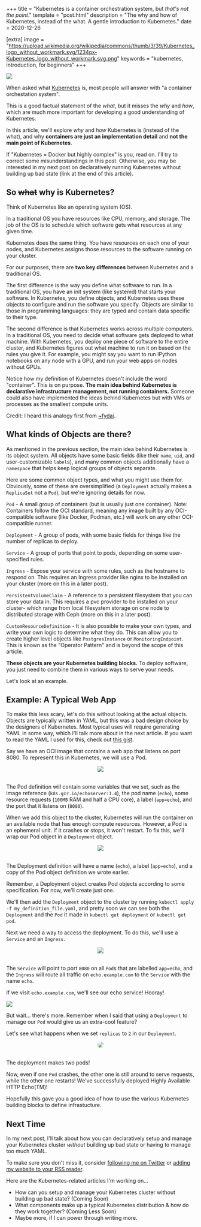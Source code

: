 +++
title = "Kubernetes is a container orchestration system, but *that's not the point*."
template = "post.html"
description = "The why and how of Kubernetes, instead of the what. A gentle introduction to Kubernetes."
date = 2020-12-26

[extra]
image = "https://upload.wikimedia.org/wikipedia/commons/thumb/3/39/Kubernetes_logo_without_workmark.svg/1234px-Kubernetes_logo_without_workmark.svg.png"
keywords = "kubernetes, introduction, for beginners"
+++

<img style="max-width: 256px" src="https://upload.wikimedia.org/wikipedia/commons/thumb/3/39/Kubernetes_logo_without_workmark.svg/1234px-Kubernetes_logo_without_workmark.svg.png"></img>

When asked what [Kubernetes](https://k8s.io) is, most people will answer with "a container orchestation system".

This is a good factual statement of the *what*, but it misses the *why* and *how*, which are much more important for developing a good understanding of Kubernetes.

In this article, we'll explore *why* and *how* Kubernetes is (instead of the what), and why **containers are just an implementation detail** and **not the main point of Kubernetes**.

If "Kubernetes = Docker but highly complex" is you, read on. I'll try to correct some misunderstandings in this post. Otherwise, you may be interested in my next post on declaratively running Kubernetes without building up bad state (link at the end of this article).

## So ~~what~~ why is Kubernetes?

Think of Kubernetes like an operating system (OS).

In a traditional OS you have resources like CPU, memory, and storage. The job of the OS is to schedule which software gets what resources at any given time.

Kubernetes does the same thing. You have resources on each one of your nodes, and Kubernetes assigns those resources to the software running on your cluster.

For our purposes, there are **two key differences** between Kubernetes and a traditional OS.

The first difference is the way you define what software to run. In a traditional OS, you have an init system (like systemd) that starts your software. In Kubernetes, you define objects, and Kubernetes uses these objects to configure and run the software you specify. Objects are similar to those in programming languages: they are typed and contain data specific to their type.

The second difference is that Kubernetes works across multiple computers. In a traditional OS, you need to decide what software gets deployed to what machine. With Kubernetes, you deploy one piece of software to the entire cluster, and Kubernetes figures out what machine to run it on based on the rules you give it. For example, you might say you want to run IPython notebooks on any node with a GPU, and run your web apps on nodes without GPUs.

Notice how my definition of Kubernetes doesn't include the word "container". This is on purpose. **The main idea behind Kubernetes is declarative infrastructure management, not running containers.** Someone could also have implemented the ideas behind Kubernetes but with VMs or processes as the smallest compute units.

Credit: I heard this analogy first from [~fydai](https://fyd.ai/).

## What kinds of Objects are there?

As mentioned in the previous section, the main idea behind Kubernetes is its object system. All objects have some basic fields (like their `name`, `uid`, and user-customizable `label`s), and many common objects additionally have a `namespace` that helps keep logical groups of objects separate.

Here are some common object types, and what you might use them for. Obviously, some of these are oversimplified (a `Deployment` actually makes a `ReplicaSet` not a `Pod`), but we're ignoring details for now.

`Pod` - A small group of containers (but is usually just one container). Note: Containers follow the OCI standard, meaning any image built by any OCI-compatible software (like Docker, Podman, etc.) will work on any other OCI-compatible runner.

`Deployment` - A group of pods, with some basic fields for things like the number of replicas to deploy.

`Service` - A group of ports that point to pods, depending on some user-specified rules.

`Ingress` - Expose your service with some rules, such as the hostname to respond on. This requires an Ingress provider like nginx to be installed on your cluster (more on this in a later post).

`PersistentVolumeClaim` - A reference to a persistent filesystem that you can store your data in. This requires a pvc provider to be installed on your cluster- which range from local filesystem storage on one node to distributed storage with Ceph (more on this in a later post).

`CustomResourceDefinition` - It is also possible to make your own types, and write your own logic to determine what they do. This can allow you to create higher level objects like `PostgresInstance` or `MonitoringEndpoint`. This is known as the "Operator Pattern" and is beyond the scope of this article.

**These objects are your Kubernetes building blocks.** To deploy software, you just need to combine them in various ways to serve your needs.

Let's look at an example.

## Example: A Typical Web App

To make this less scary, let's do this without looking at the actual objects. Objects are typically written in YAML, but this was a bad design choice by the designers of Kubernetes. Most typical uses will require generating YAML in some way, which I'll talk more about in the next article. If you want to read the YAML I used for this, check out [this gist](https://gist.github.com/nikhiljha/8509ac568bdcf3d28541fca281f3c15b).

Say we have an OCI image that contains a web app that listens on port 8080. To represent this in Kubernetes, we will use a Pod.

<center><img src="/images/2020/kubernetes-intro/pod.svg"></img></center><br/>

The Pod definition will contain some variables that we set, such as the image reference (`k8s.gcr.io/echoserver:1.4`), the pod name (`echo`), some resource requests (`100MB` RAM and half a CPU core), a label (`app=echo`), and the port that it listens on (`8080`).

When we add this object to the cluster, Kubernetes will run the container on an available node that has enough compute resources. However, a Pod is an ephemeral unit. If it crashes or stops, it won't restart. To fix this, we'll wrap our Pod object in a `Deployment` object.

<center><img src="/images/2020/kubernetes-intro/deployment.svg"></img></center><br/>

The Deployment definition will have a name (`echo`), a label (`app=echo`), and a copy of the Pod object definition we wrote earlier.

Remember, a Deployment object creates Pod objects according to some specification. For now, we'll create just one.

We'll then add the `Deployment` object to the cluster by running `kubectl apply -f my_definition_file.yaml`, and pretty soon we can see both the `Deployment` and the `Pod` it made in `kubectl get deployment` or `kubectl get pod`.

Next we need a way to access the deployment. To do this, we'll use a `Service` and an `Ingress`.

<center><img src="/images/2020/kubernetes-intro/svc-ingress.svg"></img></center><br/>

The `Service` will point to port `8080` on all `Pod`s that are labelled `app=echo`, and the `Ingress` will route all traffic on `echo.example.com` to the `Service` with the name `echo`.

If we visit `echo.example.com`, we'll see our echo service! Hooray!

![](/images/2020/kubernetes-intro/browser-sc.svg)

But wait... there's more. Remember when I said that using a `Deployment` to manage our `Pod` would give us an extra-cool feature?

Let's see what happens when we set `replicas` to `2` in our `Deployment`.

<center><img style="background: rgba(255, 255, 255, 0.33); border-radius: 30px;" src="/images/2020/kubernetes-intro/deployment(2).svg"></img></div></center><br/>

The deployment makes two pods!

Now, even if one `Pod` crashes, the other one is still around to serve requests, while the other one restarts! We've successfully deployed Highly Available HTTP Echo(TM)!

Hopefully this gave you a good idea of how to use the various Kubernetes building blocks to define infrastucture.

## Next Time

In my next post, I'll talk about how you can declaratively setup and manage your Kubernetes cluster *without* building up bad state or having to manage too much YAML.

To make sure you don't miss it, consider [following me on Twitter](https://twitter.com/jhanikhil) or [adding my website to your RSS reader](https://nikhiljha.com/rss.xml).

Here are the Kubernetes-related articles I'm working on...

- How can you setup and manage your Kubernetes cluster without building up bad state? (Coming Soon)
- What components make up a typical Kubernetes distribution & how do they work together? (Coming Less Soon)
- Maybe more, if I can power through writing more.
